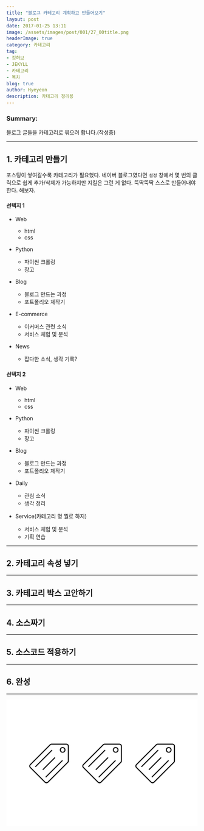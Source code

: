```yaml
---
title: "블로그 카테고리 계획하고 만들어보기"
layout: post
date: 2017-01-25 13:11
image: /assets/images/post/001/27_00title.png
headerImage: true
category: 카테고리
tag:
- 깃허브
- JEKYLL
- 카테고리
- 목차
blog: true
author: Hyeyeon
description: 카테고리 정리용
---
```


### Summary:

블로그 글들을 카테고리로 묶으려 합니다.(작성중)

---

## 1. 카테고리 만들기

포스팅이 쌓여갈수록 카테고리가 필요했다. 네이버 블로그였다면 `설정` 창에서 몇 번의 클릭으로 쉽게 추가/삭제가 가능하지만 지킬은 그런 게 없다. 뚝딱뚝딱 스스로 만들어내야 한다. 해보자.

#### 선택지 1

- Web
  - html
  - css

- Python
  - 파이썬 크롤링
  - 장고

- Blog
  - 블로그 만드는 과정
  - 포트폴리오 제작기

- E-commerce
  - 이커머스 관련 소식
  - 서비스 체험 및 분석

- News
  - 잡다한 소식, 생각 기록?

#### 선택지 2

- Web
  - html
  - css

- Python
  - 파이썬 크롤링
  - 장고

- Blog
  - 블로그 만드는 과정
  - 포트폴리오 제작기

- Daily
  - 관심 소식
  - 생각 정리

- Service(카테고리 명 뭘로 하지)
  - 서비스 체험 및 분석
  - 기획 연습


---

## 2. 카테고리 속성 넣기

---

## 3. 카테고리 박스 고안하기

---

## 4. 소스짜기

---

## 5. 소스코드 적용하기

---

## 6. 완성

---
![pic1](/assets/images/post/001/27_00title.png)
